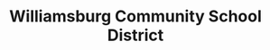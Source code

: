 ---
layout: repo
title: "Williamsburg Community School District"
id: 15181
permalink: repos/15181/
---